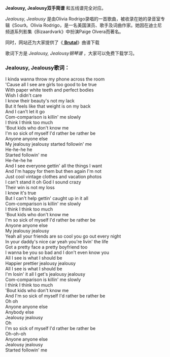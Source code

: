 

**Jealousy, Jealousy双手简谱** 和五线谱完全对应。

_Jealousy, Jealousy_ 是由Olivia Rodrigo录唱的一首歌曲，被收录在她的录音室专辑《Sour》。Olivia
Rodrigo，是一名美国演员、歌手及词曲作家。她因在迪士尼频道系列影集《Bizaardvark》中扮演Paige Olvera而著名。

同时，网站还为大家提供了《[ **Brutal**](Music-13147-Brutal-Olivia-Rodrigo.html
"Brutal")》曲谱下载

歌词下方是 _Jealousy, Jealousy钢琴谱_ ，大家可以免费下载学习。

### Jealousy, Jealousy歌词：

I kinda wanna throw my phone across the room  
'Cause all I see are girls too good to be true  
With paper white teeth and perfect bodies  
Wish I didn't care  
I know their beauty's not my lack  
But it feels like that weight is on my back  
And I can't let it go  
Com-comparison is killin' me slowly  
I think I think too much  
'Bout kids who don't know me  
I'm so sick of myself I'd rather be rather be  
Anyone anyone else  
My jealousy jealousy started followin' me  
He-he-he he  
Started followin' me  
He-he-he he  
And I see everyone gettin' all the things I want  
And I'm happy for them but then again I'm not  
Just cool vintage clothes and vacation photos  
I can't stand it oh God I sound crazy  
Their win is not my loss  
I know it's true  
But I can't help gettin' caught up in it all  
Com-comparison is killin' me slowly  
I think I think too much  
'Bout kids who don't know me  
I'm so sick of myself I'd rather be rather be  
Anyone anyone else  
My jealousy jealousy  
Yeah all your friends are so cool you go out every night  
In your daddy's nice car yeah you're livin' the life  
Got a pretty face a pretty boyfriend too  
I wanna be you so bad and I don't even know you  
All I see is what I should be  
Happier prettier jealousy jealousy  
All I see is what I should be  
I'm losin' it all I get's jealousy jealousy  
Com-comparison is killin' me slowly  
I think I think too much  
'Bout kids who don't know me  
And I'm so sick of myself I'd rather be rather be  
Oh oh  
Anyone anyone else  
Anybody else  
Jealousy jealousy  
Oh  
I'm so sick of myself I'd rather be rather be  
Oh-oh-oh  
Anyone anyone else  
Jealousy jealousy  
Started followin' me

